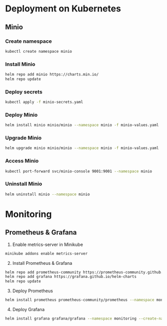 # Deployment on Kubernetes

## Minio

### Create namespace

```bash
kubectl create namespace minio
```

### Install Minio

```bash
helm repo add minio https://charts.min.io/
helm repo update
```

### Deploy secrets

```bash
kubectl apply -f minio-secrets.yaml
```

### Deploy Minio

```bash
helm install minio minio/minio --namespace minio -f minio-values.yaml
```

### Upgrade Minio

```bash
helm upgrade minio minio/minio --namespace minio -f minio-values.yaml
```

### Access Minio

```bash
kubectl port-forward svc/minio-console 9001:9001 --namespace minio
```


### Uninstall Minio

```bash
helm uninstall minio --namespace minio
```

# Monitoring

## Prometheus & Grafana

1. Enable metrics-server in Minikube

```bash
minikube addons enable metrics-server
```

2. Install Prometheus & Grafana

```bash
helm repo add prometheus-community https://prometheus-community.github.io/helm-charts
helm repo add grafana https://grafana.github.io/helm-charts
helm repo update
```

3. Deploy Prometheus

```bash
helm install prometheus prometheus-community/prometheus --namespace monitoring --create-namespace
```

4. Deploy Grafana

```bash
helm install grafana grafana/grafana --namespace monitoring --create-namespace
```